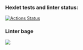 ### Hexlet tests and linter status:
[![Actions Status](https://github.com/enterNewUsername/java-project-61/workflows/hexlet-check/badge.svg)](https://github.com/enterNewUsername/java-project-61/actions)
### Linter bage
<a href="https://codeclimate.com/github/enterNewUsername/java-project-61/maintainability"><img src="https://api.codeclimate.com/v1/badges/88020ea2159c2242dae7/maintainability" /></a>
